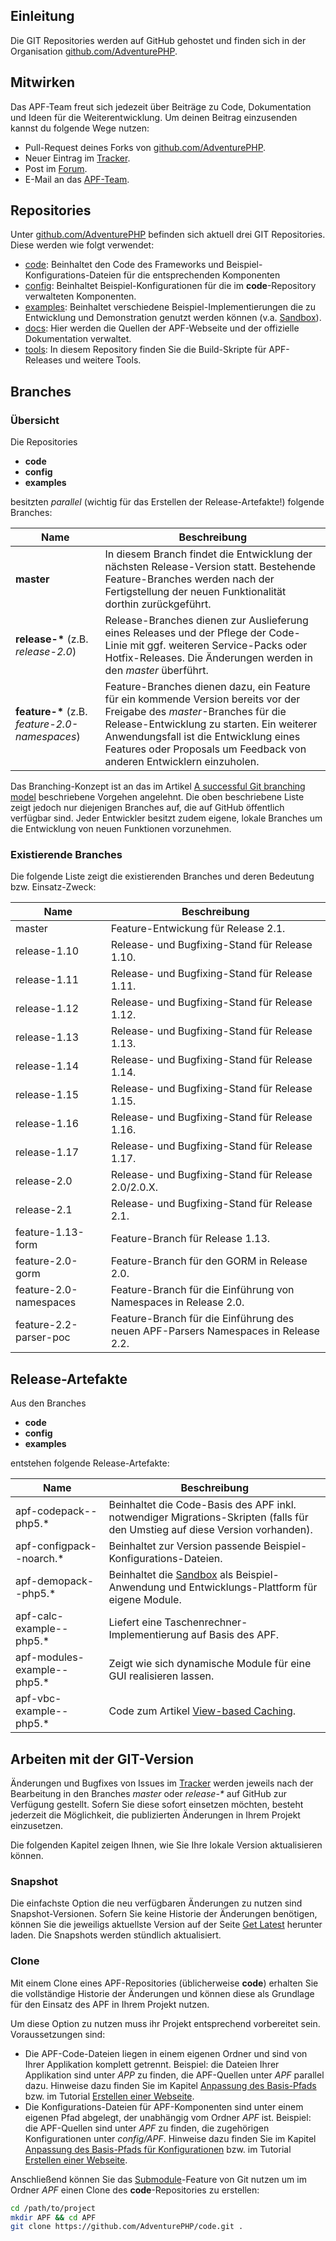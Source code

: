 ## Einleitung

Die GIT Repositories werden auf GitHub gehostet und finden sich in der
Organisation [github.com/AdventurePHP](https://github.com/AdventurePHP).

## Mitwirken

Das APF-Team freut sich jedezeit über Beiträge zu Code, Dokumentation
und Ideen für die Weiterentwicklung. Um deinen Beitrag einzusenden
kannst du folgende Wege nutzen:

-   Pull-Request deines Forks von
    [github.com/AdventurePHP](https://github.com/AdventurePHP).
-   Neuer Eintrag im
    [Tracker](http://tracker.adventure-php-framework.org/bug_report_page.php).
-   Post im [Forum](http://forum.adventure-php-framework.org).
-   E-Mail an das
    [APF-Team](http://adventure-php-framework.org/Seite/149-Team).

## Repositories

Unter [github.com/AdventurePHP](https://github.com/AdventurePHP)
befinden sich aktuell drei GIT Repositories. Diese werden wie folgt
verwendet:

-   [code](https://github.com/AdventurePHP/code): Beinhaltet den Code
    des Frameworks und Beispiel-Konfigurations-Dateien für die
    entsprechenden Komponenten
-   [config](https://github.com/AdventurePHP/config): Beinhaltet
    Beispiel-Konfigurationen für die im **code**-Repository verwalteten
    Komponenten.
-   [examples](https://github.com/AdventurePHP/examples): Beinhaltet
    verschiedene Beispiel-Implementierungen die zu Entwicklung und
    Demonstration genutzt werden können (v.a.
    [Sandbox](http://adventure-php-framework.org/Seite/074-Sandbox)).
-   [docs](https://github.com/AdventurePHP/docs): Hier werden die
    Quellen der APF-Webseite und der offizielle Dokumentation verwaltet.
-   [tools](https://github.com/AdventurePHP/tools): In diesem Repository
    finden Sie die Build-Skripte für APF-Releases und weitere Tools.

## Branches

### Übersicht

Die Repositories

-   **code**
-   **config**
-   **examples**

besitzten *parallel* (wichtig für das Erstellen der Release-Artefakte!)
folgende Branches:

| Name                                           | Beschreibung                                                                                                                                                                                                                                                                            |
|------------------------------------------------|-----------------------------------------------------------------------------------------------------------------------------------------------------------------------------------------------------------------------------------------------------------------------------------------|
| **master**                                     | In diesem Branch findet die Entwicklung der nächsten Release-Version statt. Bestehende Feature-Branches werden nach der Fertigstellung der neuen Funktionalität dorthin zurückgeführt.                                                                                                  |
| **release-\*** (z.B. *release-2.0*)            | Release-Branches dienen zur Auslieferung eines Releases und der Pflege der Code-Linie mit ggf. weiteren Service-Packs oder Hotfix-Releases. Die Änderungen werden in den *master* überführt.                                                                                            |
| **feature-\*** (z.B. *feature-2.0-namespaces*) | Feature-Branches dienen dazu, ein Feature für ein kommende Version bereits vor der Freigabe des *master*-Branches für die Release-Entwicklung zu starten. Ein weiterer Anwendungsfall ist die Entwicklung eines Features oder Proposals um Feedback von anderen Entwicklern einzuholen. |

Das Branching-Konzept ist an das im Artikel [A successful Git branching
model](http://nvie.com/posts/a-successful-git-branching-model/)
beschriebene Vorgehen angelehnt. Die oben beschriebene Liste zeigt
jedoch nur diejenigen Branches auf, die auf GitHub öffentlich verfügbar
sind. Jeder Entwickler besitzt zudem eigene, lokale Branches um die
Entwicklung von neuen Funktionen vorzunehmen.

### Existierende Branches

Die folgende Liste zeigt die existierenden Branches und deren Bedeutung
bzw. Einsatz-Zweck:

| Name                   | Beschreibung                                                                       |
|------------------------|------------------------------------------------------------------------------------|
| master                 | Feature-Entwickung für Release 2.1.                                                |
| release-1.10           | Release- und Bugfixing-Stand für Release 1.10.                                     |
| release-1.11           | Release- und Bugfixing-Stand für Release 1.11.                                     |
| release-1.12           | Release- und Bugfixing-Stand für Release 1.12.                                     |
| release-1.13           | Release- und Bugfixing-Stand für Release 1.13.                                     |
| release-1.14           | Release- und Bugfixing-Stand für Release 1.14.                                     |
| release-1.15           | Release- und Bugfixing-Stand für Release 1.15.                                     |
| release-1.16           | Release- und Bugfixing-Stand für Release 1.16.                                     |
| release-1.17           | Release- und Bugfixing-Stand für Release 1.17.                                     |
| release-2.0            | Release- und Bugfixing-Stand für Release 2.0/2.0.X.                                |
| release-2.1            | Release- und Bugfixing-Stand für Release 2.1.                                      |
| feature-1.13-form      | Feature-Branch für Release 1.13.                                                   |
| feature-2.0-gorm       | Feature-Branch für den GORM in Release 2.0.                                        |
| feature-2.0-namespaces | Feature-Branch für die Einführung von Namespaces in Release 2.0.                   |
| feature-2.2-parser-poc | Feature-Branch für die Einführung des neuen APF-Parsers Namespaces in Release 2.2. |

## Release-Artefakte

Aus den Branches

-   **code**
-   **config**
-   **examples**

entstehen folgende Release-Artefakte:

| Name                                  | Beschreibung                                                                                                                                        |
|---------------------------------------|-----------------------------------------------------------------------------------------------------------------------------------------------------|
| apf-codepack-<version>-php5.\*        | Beinhaltet die Code-Basis des APF inkl. notwendiger Migrations-Skripten (falls für den Umstieg auf diese Version vorhanden).                        |
| apf-configpack-<version>-noarch.\*    | Beinhaltet zur Version passende Beispiel-Konfigurations-Dateien.                                                                                    |
| apf-demopack-<version>-php5.\*        | Beinhaltet die [Sandbox](http://adventure-php-framework.org/Seite/074-Sandbox) als Beispiel-Anwendung und Entwicklungs-Plattform für eigene Module. |
| apf-calc-example-<version>-php5.\*    | Liefert eine Taschenrechner-Implementierung auf Basis des APF.                                                                                      |
| apf-modules-example-<version>-php5.\* | Zeigt wie sich dynamische Module für eine GUI realisieren lassen.                                                                                   |
| apf-vbc-example-<version>-php5.\*     | Code zum Artikel [View-based Caching](http://adventure-php-framework.org/Seite/086-View-based-caching-ein-HOWTO).                                   |

## Arbeiten mit der GIT-Version

Änderungen und Bugfixes von Issues im
[Tracker](http://tracker.adventure-php-framework.org/roadmap_page.php)
werden jeweils nach der Bearbeitung in den Branches *master* oder
*release-\** auf GitHub zur Verfügung gestellt. Sofern Sie diese sofort
einsetzen möchten, besteht jederzeit die Möglichkeit, die publizierten
Änderungen in Ihrem Projekt einzusetzen.

Die folgenden Kapitel zeigen Ihnen, wie Sie Ihre lokale Version
aktualisieren können.

### Snapshot

Die einfachste Option die neu verfügbaren Änderungen zu nutzen sind
Snapshot-Versionen. Sofern Sie keine Historie der Änderungen benötigen,
können Sie die jeweiligs aktuellste Version auf der Seite [Get
Latest](http://adventure-php-framework.org/) herunter laden. Die
Snapshots werden stündlich aktualisiert.

### Clone

Mit einem Clone eines APF-Repositories (üblicherweise **code**) erhalten
Sie die vollständige Historie der Änderungen und können diese als
Grundlage für den Einsatz des APF in Ihrem Projekt nutzen.

Um diese Option zu nutzen muss ihr Projekt entsprechend vorbereitet
sein. Voraussetzungen sind:

-   Die APF-Code-Dateien liegen in einem eigenen Ordner und sind von
    Ihrer Applikation komplett getrennt. Beispiel: die Dateien Ihrer
    Applikation sind unter *APP* zu finden, die APF-Quellen unter *APF*
    parallel dazu. Hinweise dazu finden Sie im Kapitel [Anpassung des
    Basis-Pfads](http://adventure-php-framework.org/Seite/154-Laden-von-Klassen#Chapter-4-1-Anpassung-des-Basis-Pfads)
    bzw. im Tutorial [Erstellen einer
    Webseite](http://adventure-php-framework.org/Seite/048-Webseite-erstellen#Chapter-3-2-Erstellen-der-Applikations-Struktur).
-   Die Konfigurations-Dateien für APF-Komponenten sind unter einem
    eigenen Pfad abgelegt, der unabhängig vom Ordner *APF* ist.
    Beispiel: die APF-Quellen sind unter *APF* zu finden, die
    zugehörigen Konfigurationen unter *config/APF*. Hinweise dazu finden
    Sie im Kapitel [Anpassung des Basis-Pfads für
    Konfigurationen](http://adventure-php-framework.org/Seite/154-Laden-von-Klassen#Chapter-4-2-Anpassung-des-Basis-Pfads-fuer-Konfigurationen)
    bzw. im Tutorial [Erstellen einer
    Webseite](http://adventure-php-framework.org/Seite/048-Webseite-erstellen#Chapter-3-2-Erstellen-der-Applikations-Struktur).

Anschließend können Sie das
[Submodule](http://git-scm.com/docs/git-submodule)-Feature von Git
nutzen um im Ordner *APF* einen Clone des **code**-Repositories zu
erstellen:

``` bash
cd /path/to/project
mkdir APF && cd APF
git clone https://github.com/AdventurePHP/code.git .
```

<languages />